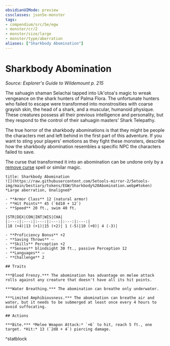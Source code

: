 ```yaml
---
obsidianUIMode: preview
cssclasses: json5e-monster
tags:
- compendium/src/5e/egw
- monster/cr/2
- monster/size/large
- monster/type/aberration
aliases: ["Sharkbody Abomination"]
---
```

# Sharkbody Abomination
*Source: Explorer's Guide to Wildemount p. 215*  

The sahuagin shaman Selachai tapped into Uk'otoa's magic to wreak vengeance on the shark hunters of Palma Flora. The unfortunate hunters who failed to escape were transformed into monstrosities with coarse grayish skin, the head of a shark, and a muscular, humanoid physique. These creatures possess all their previous intelligence and personality, but they respond to the control of their sahuagin masters' Shark Telepathy.

The true horror of the sharkbody abominations is that they might be people the characters met and left behind in the first part of this adventure. If you want to sting your players' emotions as they fight these monsters, describe how the sharkbody abomination resembles a specific NPC the characters failed to save.

The curse that transformed it into an abomination can be undone only by a [remove curse](/Systems/5e/spells/remove-curse.md) spell or similar magic.

```ad-statblock
title: Sharkbody Abomination
![](https://raw.githubusercontent.com/5etools-mirror-2/5etools-img/main/bestiary/tokens/EGW/Sharkbody%20Abomination.webp#token)
*Large aberration, Unaligned*

- **Armor Class** 12 (natural armor)
- **Hit Points** 45 (`6d10 + 12`)
- **Speed** 20 ft., swim 40 ft.

|STR|DEX|CON|INT|WIS|CHA|
|:---:|:---:|:---:|:---:|:---:|:---:|
|18 (+4)|13 (+1)|15 (+2)| 1 (-5)|10 (+0)| 4 (-3)|

- **Proficiency Bonus** +2
- **Saving Throws** ⏤
- **Skills** Perception +2
- **Senses** blindsight 30 ft., passive Perception 12
- **Languages** —
- **Challenge** 2

## Traits

***Blood Frenzy.*** The abomination has advantage on melee attack rolls against any creature that doesn't have all its hit points.

***Water Breathing.*** The abomination can breathe only underwater.

***Limited Amphibiousness.*** The abomination can breathe air and water, but it needs to be submerged at least once every 4 hours to avoid suffocating.

## Actions

***Bite.*** *Melee Weapon Attack:* `+6` to hit, reach 5 ft., one target. *Hit:* 13 (`2d8 + 4`) piercing damage.
```
^statblock